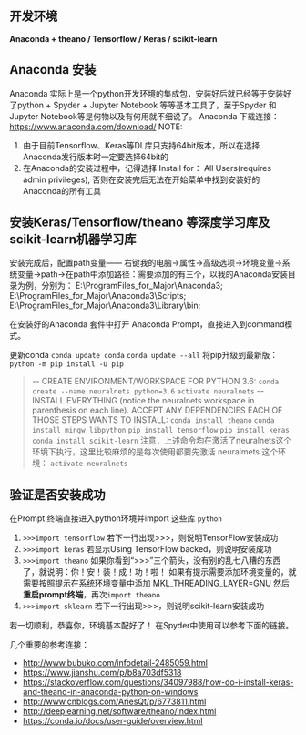 ## 开发环境
**Anaconda + theano / Tensorflow / Keras / scikit-learn**

## Anaconda 安装
Anaconda 实际上是一个python开发环境的集成包，安装好后就已经等于安装好了python + Spyder + Jupyter Notebook 等等基本工具了，至于Spyder 和 Jupyter Notebook等是何物以及有何用就不细说了。
Anaconda 下载连接：https://www.anaconda.com/download/
NOTE: 
1. 由于目前Tensorflow、Keras等DL库只支持64bit版本，所以在选择Anaconda发行版本时一定要选择64bit的
2. 在Anaconda的安装过程中，记得选择
Install for： All Users(requires admin privileges),
否则在安装完后无法在开始菜单中找到安装好的Anaconda的所有工具

## 安装Keras/Tensorflow/theano 等深度学习库及scikit-learn机器学习库
安装完成后，配置path变量——
右键我的电脑->属性->高级选项->环境变量->系统变量->path->在path中添加路径：需要添加的有三个，以我的Anaconda安装目录为例，分别为：
 E:\ProgramFiles_for_Major\Anaconda3;
E:\ProgramFiles_for_Major\Anaconda3\Scripts;
E:\ProgramFiles_for_Major\Anaconda3\Library\bin;

在安装好的Anaconda 套件中打开 Anaconda Prompt，直接进入到command模式。

更新conda
`conda update conda`
`conda update --all`
将pip升级到最新版：
`python -m pip install -U pip`
 
> -- CREATE ENVIRONMENT/WORKSPACE FOR PYTHON 3.6:
`conda create --name neuralnets python=3.6`
`activate neuralnets`
-- INSTALL EVERYTHING (notice the neuralnets workspace in parenthesis on each line). ACCEPT ANY DEPENDENCIES EACH OF THOSE STEPS WANTS TO INSTALL:
`conda install theano`
`conda install mingw libpython`
`pip install tensorflow`
`pip install keras`
`conda install scikit-learn`
注意，上述命令均在激活了neuralnets这个环境下执行，这里比较麻烦的是每次使用都要先激活 neuralmets 这个环境：
`activate neuralnets`

## 验证是否安装成功
在Prompt 终端直接进入python环境并import 这些库
`python`
1. `>>>import tensorflow`
若下一行出现>>>，则说明TensorFlow安装成功
2. `>>>import keras`
若显示Using TensorFlow backed，则说明安装成功
3. `>>>import theano`
如果你看到“>>>”三个箭头，没有别的乱七八糟的东西了，就说明：你！安！装！成！功！啦！
如果有提示需要添加环境变量的，就需要按照提示在系统环境变量中添加
MKL_THREADING_LAYER=GNU
然后**重启prompt终端**，再次`import theano`
4. `>>>import sklearn`
若下一行出现>>>，则说明scikit-learn安装成功

若一切顺利，恭喜你，环境基本配好了！
在Spyder中使用可以参考下面的链接。


几个重要的参考连接：
- http://www.bubuko.com/infodetail-2485059.html
- https://www.jianshu.com/p/b8a703df5318
- https://stackoverflow.com/questions/34097988/how-do-i-install-keras-and-theano-in-anaconda-python-on-windows
- http://www.cnblogs.com/AriesQt/p/6773811.html
- http://deeplearning.net/software/theano/index.html
- https://conda.io/docs/user-guide/overview.html